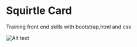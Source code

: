 Squirtle Card
=====

Training front end skills with bootstrap,html and css

![Alt text](https://raw.githubusercontent.com/bdmstyle/carta/master/carta/images/cartav2.png "Optional title")
